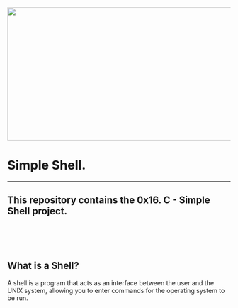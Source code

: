 <html>
<head>
</head>
<body>
<img src = "https://blog.holbertonschool.com/wp-content/uploads/2019/04/instagram_feed180.jpg"width = "800"  height = "300">
<h1>Simple Shell.</h1>
<hr>
<h2>This repository contains the 0x16. C - Simple Shell project.</h2>
<br><br><br>
<h2><strong>What is a Shell?</strong></h2>
<p>A shell is a program that acts as an interface between the user and the UNIX
 system, allowing you to enter commands for the operating system to be run.</p>

</body>
</html>
